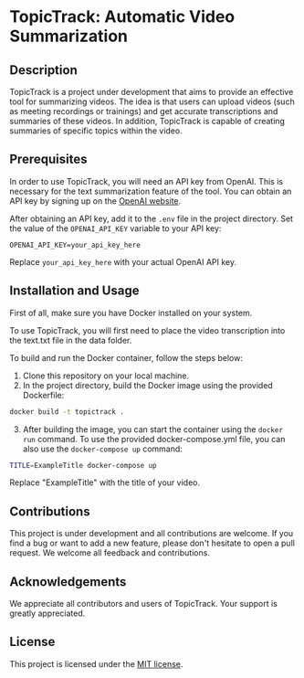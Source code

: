 # TopicTrack: Automatic Video Summarization

## Description

TopicTrack is a project under development that aims to provide an effective tool for summarizing videos. The idea is that users can upload videos (such as meeting recordings or trainings) and get accurate transcriptions and summaries of these videos. In addition, TopicTrack is capable of creating summaries of specific topics within the video.

## Prerequisites

In order to use TopicTrack, you will need an API key from OpenAI. This is necessary for the text summarization feature of the tool. You can obtain an API key by signing up on the [OpenAI website](https://www.openai.com/).

After obtaining an API key, add it to the `.env` file in the project directory. Set the value of the `OPENAI_API_KEY` variable to your API key:

```
OPENAI_API_KEY=your_api_key_here
```

Replace `your_api_key_here` with your actual OpenAI API key.

## Installation and Usage

First of all, make sure you have Docker installed on your system.

To use TopicTrack, you will first need to place the video transcription into the text.txt file in the data folder.

To build and run the Docker container, follow the steps below:

1. Clone this repository on your local machine.
2. In the project directory, build the Docker image using the provided Dockerfile:

```bash
docker build -t topictrack .
```

3. After building the image, you can start the container using the `docker run` command. To use the provided docker-compose.yml file, you can also use the `docker-compose up` command:

```bash
TITLE=ExampleTitle docker-compose up
```

Replace "ExampleTitle" with the title of your video.

## Contributions

This project is under development and all contributions are welcome. If you find a bug or want to add a new feature, please don't hesitate to open a pull request. We welcome all feedback and contributions.

## Acknowledgements

We appreciate all contributors and users of TopicTrack. Your support is greatly appreciated.

## License
This project is licensed under the [MIT license](https://github.com/henrique221/TopicTrack/blob/main/LICENSE.md).
